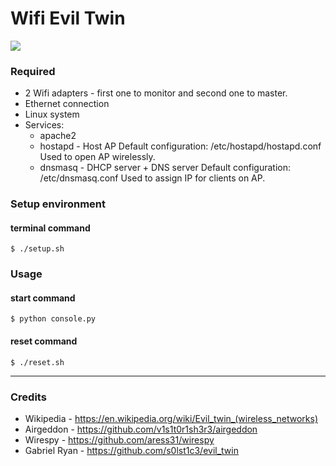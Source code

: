 # **Wifi Evil Twin**

![](https://designcontest-com-au-designcontest.netdna-ssl.com/data/contests/302364/entries/2daaf5f30aefca34.png)

### Required

- 2 Wifi adapters - first one to monitor and second one to master.
- Ethernet connection
- Linux system 
- Services:
	- apache2  
	- hostapd - Host AP Default configuration: /etc/hostapd/hostapd.conf Used to open AP wirelessly.
	- dnsmasq - DHCP server + DNS server Default configuration: /etc/dnsmasq.conf Used to assign IP for clients on AP.

### Setup environment

#### terminal command

`$ ./setup.sh`

### Usage

#### start command

`$ python console.py`

#### reset command

`$ ./reset.sh`

----

### Credits
- Wikipedia - https://en.wikipedia.org/wiki/Evil_twin_(wireless_networks)
- Airgeddon - https://github.com/v1s1t0r1sh3r3/airgeddon
- Wirespy - https://github.com/aress31/wirespy
- Gabriel Ryan - https://github.com/s0lst1c3/evil_twin
